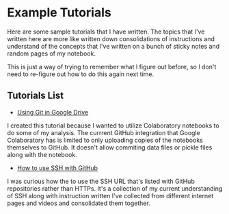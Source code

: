 # Example Tutorials

Here are some sample tutorials that I have written. The topics that I've written here are more like written down consolidations of instructions and understand of the concepts that I've written on a bunch of sticky notes and random pages of my notebook. 

This is just a way of trying to remember what I figure out before, so I don't need to re-figure out how to do this again next time.

## Tutorials List

* [Using Git in Google Drive](Google-drive-git/google_drive_git_tutorial.md)

I created this tutorial because I wanted to utilize Colaboratory notebooks to do some of my analysis. The currrent GitHub integration that Google Colaboratory has is limited to only uploading copies of the notebooks themselves to GitHub. It doesn't allow commiting data files or pickle files along with the notebook.

* [How to use SSH with GitHub](ssh_tutorial/ssh_tutorial.md)

I was curious how the to use the SSH URL that's listed with GitHub repositories rather than HTTPs. It's a collection of my current understanding of SSH along with instruction written I've collected from different internet pages and videos and consolidated them together.